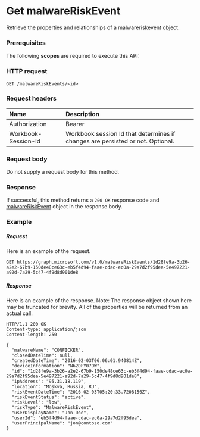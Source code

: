 # Get malwareRiskEvent

Retrieve the properties and relationships of a malwareriskevent object.
### Prerequisites
The following **scopes** are required to execute this API: 
### HTTP request
<!-- { "blockType": "ignored" } -->
```http
GET /malwareRiskEvents/<id>
```

### Request headers
| Name      |Description|
|:----------|:----------|
| Authorization  | Bearer <code>|
| Workbook-Session-Id  | Workbook session Id that determines if changes are persisted or not. Optional.|

### Request body
Do not supply a request body for this method.
### Response
If successful, this method returns a `200 OK` response code and [malwareRiskEvent](../resources/malwareriskevent.md) object in the response body.
### Example
##### Request
Here is an example of the request.
<!-- {
  "blockType": "request",
  "name": "get_malwareriskevent"
}-->
```http
GET https://graph.microsoft.com/v1.0/malwareRiskEvents/1d28fe9a-3b26-a2e2-67b9-150de48ce63c-eb5f4d94-faae-cdac-ec0a-29a7d2f95dea-5e497221-a92d-7a29-5c47-4f9d8d901de8
```
##### Response
Here is an example of the response. Note: The response object shown here may be truncated for brevity. All of the properties will be returned from an actual call.
<!-- {
  "blockType": "response",
  "truncated": true,
  "@odata.type": "microsoft.graph.malwareRiskEvent"
} -->
```http
HTTP/1.1 200 OK
Content-type: application/json
Content-length: 250

{
  "malwareName": "CONFICKER", 
  "closedDateTime": null, 
  "createdDateTime": "2016-02-03T06:06:01.940814Z", 
  "deviceInformation": "N62DFY07OW", 
  "id": "1d28fe9a-3b26-a2e2-67b9-150de48ce63c-eb5f4d94-faae-cdac-ec0a-29a7d2f95dea-5e497221-a92d-7a29-5c47-4f9d8d901de8", 
  "ipAddress": "95.31.18.119", 
  "location": "Moskva, Russia, RU", 
  "riskEventDateTime": "2016-02-03T05:20:33.7208156Z", 
  "riskEventStatus": "active", 
  "riskLevel": "low", 
  "riskType": "MalwareRiskEvent", 
  "userDisplayName": "Jon Doe", 
  "userId": "eb5f4d94-faae-cdac-ec0a-29a7d2f95dea", 
  "userPrincipalName": "jon@contoso.com"
}  
```

<!-- uuid: 8fcb5dbc-d5aa-4681-8e31-b001d5168d79
2015-10-25 14:57:30 UTC -->
<!-- {
  "type": "#page.annotation",
  "description": "Get malwareRiskEvent",
  "keywords": "",
  "section": "documentation",
  "tocPath": ""
}-->